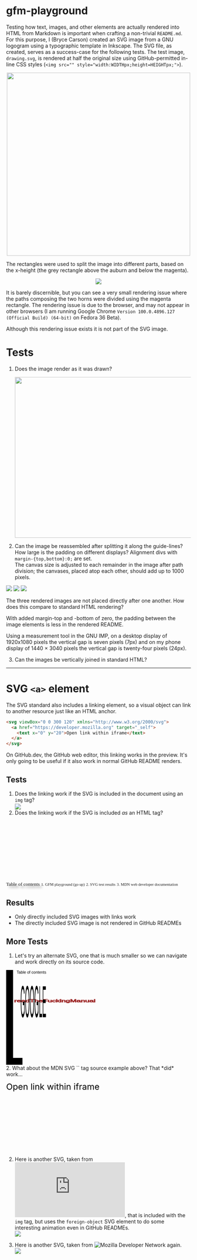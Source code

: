 # gfm-playground

Testing how text, images, and other elements are actually rendered into HTML from Markdown is important when crafting a non-trivial `README.md`. For this purpose, I (Bryce Carson) created an SVG image from a GNU logogram using a typographic template in Inkscape. The SVG file, as created, serves as a success-case for the following tests. The test image, `drawing.svg`, is rendered at half the original size using GitHub-permitted in-line CSS styles (`<img src="" style="width:WIDTHpx;height=HEIGHTpx;">`).

<div align="center"><img src="drawing.svg" style="width:500px;height:500px;"></div>

The rectangles were used to split the image into different parts, based on the x-height (the grey rectangle above the auburn and below the magenta).

<div align="center"><img src="drawing-layered.svg"></div>

It is barely discernible, but you can see a very small rendering issue where the paths composing the two horns were divided using the magenta rectangle. The rendering issue is due to the browser, and may not appear in other browsers (I am running Google Chrome `Version 100.0.4896.127 (Official Build) (64-bit)` on Fedora 36 Beta).

Although this rendering issue exists it is not part of the SVG image.

# Tests
1. Does the image render as it was drawn?<br><div align="center"><img src="drawing-screenshot.png" style="width:569px;height:439px;"></div>

2. Can the image be reassembled after splitting it along the guide-lines? How large is the padding on different displays? Alignment divs with `margin-{top,bottom}:0;` are set.<br>The canvas size is adjusted to each remainder in the image after path division; the canvases, placed atop each other, should add up to 1000 pixels.

<div style="margin-top:0;margin-bottom:0;">
<img src="drawing-part-one.png">
<img src="drawing-part-two.png">
<img src="drawing-part-three.png" style="hover:">
</div>

The three rendered images are not placed directly after one another. How does this compare to standard HTML rendering?

With added margin-top and -bottom of zero, the padding between the image elements is less in the rendered README.

Using a measurement tool in the GNU IMP, on a desktop display of 1920x1080 pixels the vertical gap is seven pixels (7px) and on my phone display of 1440 × 3040 pixels the vertical gap is twenty-four pixels (24px).

3. Can the images be vertically joined in standard HTML?<br>

---

# SVG `<a>` element

The SVG standard also includes a linking element, so a visual object can link to another resource just like an HTML anchor.

```html
<svg viewBox="0 0 300 120" xmlns="http://www.w3.org/2000/svg">
  <a href="https://developer.mozilla.org" target="_self">
    <text x="0" y="20">Open link within iframe</text>
  </a>
</svg>
```

On GitHub.dev, the GitHub web editor, this linking works in the preview. It's only going to be useful if it also work in normal GitHub README renders.

## Tests
1. Does the linking work if the SVG is included in the document using an `img` tag?<br><img src="table-of-contents.svg" align="center">
2. Does the linking work if the SVG is included *as* an HTML tag?<br>
<svg
   width="95.023087mm"
   height="42.196743mm"
   viewBox="0 0 95.023087 42.196743"
   version="1.1"
   id="svg77829"
   xmlns:xlink="http://www.w3.org/1999/xlink"
   xmlns="http://www.w3.org/2000/svg"
   xmlns:svg="http://www.w3.org/2000/svg">
  <defs
     id="defs77826">
    <linearGradient
       id="ej"
       x1="4.2526999"
       x2="81.904999"
       y1="6002.2998"
       y2="6002.2998"
       gradientTransform="matrix(0.96099311,0,0,0.07017544,63.410106,-264.56926)"
       gradientUnits="userSpaceOnUse">
      <stop
         stop-color="#0082ab"
         offset="0"
         id="stop1645" />
      <stop
         stop-color="#0082ab"
         stop-opacity=".5"
         offset=".35"
         id="stop1647" />
      <stop
         stop-color="#0082ab"
         stop-opacity=".22"
         offset=".63"
         id="stop1649" />
      <stop
         stop-color="#0082ab"
         stop-opacity="0"
         offset="1"
         id="stop1651" />
    </linearGradient>
    <linearGradient
       id="ek"
       x1="4.2526999"
       x2="81.904999"
       y1="5885.7998"
       y2="5885.7998"
       gradientTransform="matrix(0.96099311,0,0,0.07017544,63.410106,-264.56926)"
       gradientUnits="userSpaceOnUse">
      <stop
         stop-color="#0082ab"
         stop-opacity="0"
         offset="0"
         id="stop1640" />
      <stop
         offset="1"
         id="stop1642" />
    </linearGradient>
    <linearGradient
       id="el"
       x1="4.2526999"
       x2="81.904999"
       y1="5808.1001"
       y2="5808.1001"
       gradientTransform="matrix(0.96099311,0,0,0.07017544,63.410106,-264.56926)"
       gradientUnits="userSpaceOnUse">
      <stop
         stop-color="#ff2ee1"
         stop-opacity=".52923"
         offset="0"
         id="stop1635" />
      <stop
         stop-opacity="0"
         offset="1"
         id="stop1637" />
    </linearGradient>
    <linearGradient
       id="em"
       x1="4.2526999"
       x2="81.904999"
       y1="5730.5"
       y2="5730.5"
       gradientTransform="matrix(3.6321,0,0,0.26523,-7.1906,-1511.4)"
       gradientUnits="userSpaceOnUse">
      <stop
         stop-color="#7d4ad2"
         stop-opacity=".5323"
         offset="0"
         id="stop1630" />
      <stop
         stop-color="#fff"
         stop-opacity="0"
         offset="1"
         id="stop1632" />
    </linearGradient>
    <rect
       x="28.256001"
       y="1517.8365"
       width="282.04001"
       height="20.5954"
       id="rect41610" />
    <rect
       x="28.256001"
       y="1538.432"
       width="282.04001"
       height="20.594999"
       id="rect56526" />
    <rect
       x="28.256001"
       y="1559.027"
       width="282.04001"
       height="20.596001"
       id="rect64734" />
    <rect
       x="28.256001"
       y="1579.623"
       width="282.04001"
       height="20.595001"
       id="rect71926" />
    <filter
       style="color-interpolation-filters:sRGB"
       id="filter80552"
       x="-0.096484888"
       y="-0.33032458"
       width="1.2733738"
       height="1.9359196">
      <feFlood
         flood-opacity="0.498039"
         flood-color="rgb(0,0,0)"
         result="flood"
         id="feFlood80542" />
      <feComposite
         in="flood"
         in2="SourceGraphic"
         operator="in"
         result="composite1"
         id="feComposite80544" />
      <feGaussianBlur
         in="composite1"
         stdDeviation="3"
         result="blur"
         id="feGaussianBlur80546" />
      <feOffset
         dx="6"
         dy="6"
         result="offset"
         id="feOffset80548" />
      <feComposite
         in="SourceGraphic"
         in2="offset"
         operator="over"
         result="composite2"
         id="feComposite80550" />
    </filter>
  </defs>
  <g
     id="layer1"
     transform="translate(-60.297017,-130.35417)">
    <rect
       x="65.377319"
       y="135.3866"
       width="79.245354"
       height="26.226822"
       fill="none"
       stroke="#000000"
       stroke-width="0.129408"
       id="rect1656" />
    <rect
       style="fill:#ffffff;stroke:none;stroke-width:0.1;stroke-miterlimit:4;stroke-dasharray:none;filter:url(#filter80552)"
       id="rect78144"
       width="74.623085"
       height="21.796743"
       x="67.497017"
       y="137.55417" />
    <a
       id="a80788">
      <g
         id="g78039">
        <a
           id="a2831"
           transform="matrix(0.26458333,0,0,0.26458333,60.020952,-264.0401)">
          <rect
             transform="translate(20,1509.4)"
             x="8.2559996"
             y="8.4365997"
             width="282.04001"
             height="20.594999"
             fill="url(#em)"
             fill-opacity="0.75"
             fill-rule="evenodd"
             id="rect1664"
             style="fill:url(#em)" />
        </a>
        <text
           xml:space="preserve"
           id="text41608"
           style="font-style:normal;font-variant:normal;font-weight:normal;font-stretch:normal;font-size:13.3333px;line-height:1.25;font-family:'agave Nerd Font Mono';-inkscape-font-specification:'agave Nerd Font Mono';text-align:start;white-space:pre;shape-inside:url(#rect41610)"
           x="-7.9115853e-07"
           y="0"
           transform="matrix(0.26458333,0,0,0.26458333,60.550119,-263.30664)"><tspan
             x="28.255859"
             y="1529.5026"
             id="tspan101584">Table of contents</tspan></text>
      </g>
    </a>
    <a
       id="a101409"
       xlink:href="gfm-playground">
      <g
         id="g101407">
        <rect
           x="67.497017"
           y="143.00336"
           width="74.623085"
           height="5.4490933"
           fill="url(#el)"
           fill-opacity="0.75"
           fill-rule="evenodd"
           id="rect1662"
           style="fill:url(#el);stroke-width:0.264583" />
        <text
           xml:space="preserve"
           id="text56524"
           style="font-style:normal;font-variant:normal;font-weight:normal;font-stretch:normal;font-size:10.6667px;line-height:1.25;font-family:'agave Nerd Font Mono';-inkscape-font-specification:'agave Nerd Font Mono';white-space:pre;shape-inside:url(#rect56526)"
           transform="matrix(0.26458333,0,0,0.26458333,60.550119,-262.85542)"><tspan
             x="28.255859"
             y="1547.765"
             id="tspan101586">1. GFM playground (go up)</tspan></text>
      </g>
    </a>
    <a
       id="a92237"
       xlink:href="results">
      <g
         id="g92224">
        <rect
           x="67.497017"
           y="148.45245"
           width="74.623085"
           height="5.4490933"
           fill="url(#ek)"
           fill-opacity="0.75"
           fill-rule="evenodd"
           id="rect1660"
           style="fill:url(#ek);stroke-width:0.264583" />
        <text
           xml:space="preserve"
           id="text64732"
           style="font-style:normal;font-variant:normal;font-weight:normal;font-stretch:normal;font-size:10.6667px;line-height:1.25;font-family:'agave Nerd Font Mono';-inkscape-font-specification:'agave Nerd Font Mono';white-space:pre;shape-inside:url(#rect64734)"
           transform="matrix(0.26458333,0,0,0.26458333,60.550119,-262.83137)"><tspan
             x="28.255859"
             y="1568.3607"
             id="tspan101588">2. SVG test results</tspan></text>
      </g>
    </a>
    <a
       id="a92243"
       xlink:href="https://developer.mozilla.org/en-US/">
      <g
         id="g92219">
        <rect
           x="67.497017"
           y="153.90181"
           width="74.623085"
           height="5.4490933"
           fill="url(#ej)"
           fill-opacity="0.75"
           fill-rule="evenodd"
           id="rect1658"
           style="fill:url(#ej);stroke-width:0.264583" />
        <text
           xml:space="preserve"
           id="text71924"
           style="font-style:normal;font-variant:normal;font-weight:normal;font-stretch:normal;font-size:10.6667px;line-height:1.25;font-family:'agave Nerd Font Mono';-inkscape-font-specification:'agave Nerd Font Mono';white-space:pre;shape-inside:url(#rect71926)"
           transform="matrix(0.26458333,0,0,0.26458333,60.550119,-262.85553)"><tspan
             x="28.255859"
             y="1588.9564"
             id="tspan101590">3. MDN web developer documentation</tspan></text>
      </g>
    </a>
  </g>
</svg>

## Results
- Only directly included SVG images with links work
- The directly included SVG image is not rendered in GitHub READMEs

## More Tests
1. Let's try an alternate SVG, one that is much smaller so we can navigate and work directly on its source code.

<html>
<div>
<?xml version="1.0" encoding="UTF-8" standalone="no"?>
<svg
   width="67.273727mm"
   height="68.492371mm"
   viewBox="0 0 67.273727 68.492371"
   version="1.1"
   id="svg101595"
   inkscape:version="1.1.2 (0a00cf5339, 2022-02-04)"
   sodipodi:docname="alternate-table-of-contents.svg"
   xmlns:inkscape="http://www.inkscape.org/namespaces/inkscape"
   xmlns:sodipodi="http://sodipodi.sourceforge.net/DTD/sodipodi-0.dtd"
   xmlns:xlink="http://www.w3.org/1999/xlink"
   xmlns="http://www.w3.org/2000/svg"
   xmlns:svg="http://www.w3.org/2000/svg">
  <sodipodi:namedview
     id="namedview101597"
     pagecolor="#ffffff"
     bordercolor="#666666"
     borderopacity="1.0"
     inkscape:pageshadow="2"
     inkscape:pageopacity="0.0"
     inkscape:pagecheckerboard="0"
     inkscape:document-units="mm"
     showgrid="false"
     inkscape:zoom="2.980935"
     inkscape:cx="122.4448"
     inkscape:cy="124.12213"
     inkscape:window-width="1920"
     inkscape:window-height="1011"
     inkscape:window-x="0"
     inkscape:window-y="32"
     inkscape:window-maximized="1"
     inkscape:current-layer="layer1"
     fit-margin-top="0"
     fit-margin-left="0"
     fit-margin-right="0"
     fit-margin-bottom="0" />
  <defs
     id="defs101592" />
  <g
     inkscape:label="Layer 1"
     inkscape:groupmode="layer"
     id="layer1"
     transform="translate(-42.260917,-83.937757)">
    <path
       style="fill:none;stroke:#000000;stroke-width:5;stroke-linecap:butt;stroke-linejoin:miter;stroke-miterlimit:4;stroke-dasharray:none;stroke-opacity:1"
       d="m 44.760917,83.937757 v 65.992373 h 9.270195"
       id="path101689" />
    <text
       xml:space="preserve"
       style="font-size:2.82223px;line-height:1.25;font-family:sans-serif;stroke-width:0.264583"
       x="49.8573"
       y="86.517517"
       id="text104435"><tspan
         sodipodi:role="line"
         id="tspan104433"
         style="stroke-width:0.264583"
         x="49.8573"
         y="86.517517">Table of contents</tspan></text>
    <a
       id="a115293"
       xlink:href="http://www.readthefuckingmanual.com/">
      <text
         xml:space="preserve"
         style="font-size:3.97135px;line-height:1.25;font-family:sans-serif;fill:#483737;stroke:#a02c2c;stroke-width:0.372313"
         x="34.170681"
         y="150.8019"
         id="text108039"
         transform="scale(1.4071687,0.71064684)"><tspan
           sodipodi:role="line"
           id="tspan108037"
           style="fill:#483737;stroke:#a02c2c;stroke-width:0.372313"
           x="34.170681"
           y="150.8019">readTheFuckingManual</tspan></text>
    </a>
    <a
       id="a112343"
       xlink:href="https://www.google.com">
      <text
         xml:space="preserve"
         style="font-size:11.7635px;line-height:1.25;font-family:sans-serif;stroke-width:1.10282"
         x="143.8667"
         y="43.097137"
         id="text111313"
         transform="scale(0.36524766,2.7378683)"><tspan
           sodipodi:role="line"
           id="tspan111311"
           style="stroke-width:1.10282"
           x="143.8667"
           y="43.097137">GOOGLE</tspan></text>
    </a>
  </g>
</svg>
</div>
2. What about the MDN SVG `<a>` tag source example above? That *did* work...
<svg viewBox="0 0 300 120" xmlns="http://www.w3.org/2000/svg">
  <a href="https://developer.mozilla.org" target="_self">
    <text x="0" y="20">Open link within iframe</text>
  </a>
</svg>
</html>

2. Here is another SVG, taken from ![here](https://github.com/cirosantilli/test-git-web-interface/blob/8e394cdb012cba4bcf55ebdb89f36872b4c6c12a/README.md), that is included with the `img` tag, but uses the `foreign-object` SVG element to do some interesting animation even in GitHub READMEs.<br><img src="svg-foreignObject.svg">

3. Here is another SVG, taken from ![Mozilla Developer Network](https://developer.mozilla.org/en-US/docs/Web/SVG/Element/foreignObject) again.<br><img src="xhtml-foreign-object-namespace.svg">